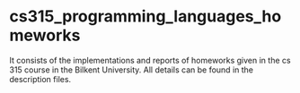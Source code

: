 # cs315_programming_languages_homeworks
It consists of the implementations and reports of homeworks given in the cs 315 course in the Bilkent University. All details can be found in the description files.
